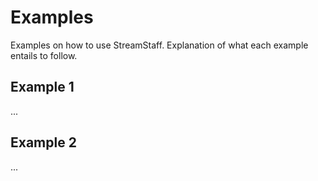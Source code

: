 # Examples

Examples on how to use StreamStaff. Explanation of what each example entails to follow.

## Example 1
...

## Example 2
...